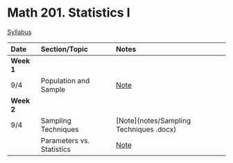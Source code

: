 # Math 201.  Statistics I

[Syllabus](syllabus.html)

| Date        | Section/Topic| Notes    |
|:------------|:------------|:------------|
| **Week 1**  |             |             |                    
| 9/4         |   Population and Sample   | [Note](notes/note_9_4.pdf)|
| **Week 2**  |             |             |                    
| 9/4         |   Sampling Techniques   | [Note](notes/Sampling Techniques  .docx)|
|             |   Parameters vs. Statistics   | [Note](notes/Parameter_vs_Statistics.docx)|


